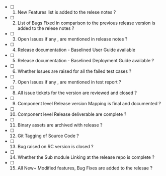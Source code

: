 
 - [ ] 01. New Features list is added to the relese notes ?
 - [ ] 02. List of Bugs Fixed in comparison to the previous release version is added to the relese notes ?
 - [ ] 03. Open Issues if any , are mentioned in release notes ?
 - [ ] 04. Release documentation - Baselined User Guide available
 - [ ] 05. Release documentation - Baselined Deployment Guide available ?
 - [ ] 06. Whether Issues are raised for all the failed test cases ?
 - [ ] 07. Open Issues if any , are mentioned in test report ?
 - [ ] 08. All issue tickets for the version are reviewed and closed ?
 - [ ] 09. Component level Release version Mapping is final and documented ?
 - [ ] 10. Component level Release deliverable are complete ?
 - [ ] 11. Binary assets are archived with release ?
 - [ ] 12. Git Tagging of Source Code ?
 - [ ] 13. Bug raised on RC version is closed ?
 - [ ] 14. Whether the Sub module Linking at the release repo is complete ?
 - [ ] 15. All New+ Modified features, Bug Fixes are added to the relesae ?
